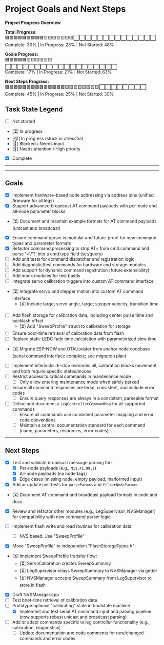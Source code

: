 # Project Goals and Next Steps

**Project Progress Overview**


**Total Progress:**  
🟩🟩🟩🟩🟩🟩🟩🟩🟩🟨🟨🟨🟨🟨🟨🟨⬜⬜⬜⬜⬜⬜⬜⬜⬜⬜⬜⬜⬜⬜  
Complete: 30% | In Progress: 23% | Not Started: 48%

**Goals Progress:**  
🟩🟩🟩🟩🟩🟨🟨🟨🟨🟨🟨⬜⬜⬜⬜⬜⬜⬜⬜⬜⬜⬜⬜⬜⬜⬜⬜⬜⬜⬜  
Complete: 17% | In Progress: 21% | Not Started: 63%

**Next Steps Progress:**  
🟩🟩🟩🟩🟩🟩🟩🟩🟩🟩🟩🟩🟩🟩🟨🟨🟨🟨🟨🟨🟨🟨⬜⬜⬜⬜⬜⬜⬜⬜  
Complete: 45% | In Progress: 25% | Not Started: 30%

## Task State Legend

- [ ] Not started
- [⏳] In progress
- [😰] In progress (stuck or stressful)
- [🧩] Blocked / Needs input
- [🚩] Needs attention / High priority
- [x] Complete

---

---


## Goals
- [x] Implement hardware-based node addressing via address pins (unified firmware for all legs)
- [x] Support advanced broadcast AT command payloads with per-node and all-node parameter blocks
- [⏳] Document and maintain example formats for AT command payloads (unicast and broadcast)
- [x] Ensure command parser is modular and future-proof for new command types and parameter formats
- [x] Refactor command processing to strip AT+ from cmd.command and parse '='/'?' into a cmd.type field (set/query)
 -[ ] Add unit tests for command dispatcher and registration logic
- [ ] Add diagnostic/test commands for hardware and storage modules
- [ ] Add support for dynamic command registration (future extensibility)
- [ ] Add mock modules for test builds
- [ ] Integrate servo calibration triggers into custom AT command interface
- [⏳] Integrate servo and stepper motion into custom AT command interface
    - [⏳] Include target servo angle, target stepper velocity, transition time
- [ ] Add flash storage for calibration data, including center pulse time and backlash offset
    - [⏳] Add "SweepProfile" struct to calibration for storage
- [ ] Ensure boot-time retrieval of calibration data from flash
- [ ] Replace static LEDC fade time calculation with parameterized slew time
- [⏳] Migrate ESP-NOW and OTAUpdater from anchor node codebase (serial command interface complete; see [migration plan](./ESP-NOW_Command_OTA_Migration_Plan.md))
- [ ] Implement interlocks: E-stop overrides all, calibration blocks movement, and both require specific states/modes
- [ ] Restrict access to critical commands in maintenance mode
    - [ ] Only allow entering maintenance mode when safely parked
- [ ] Ensure all command responses are terse, consistent, and include error codes
    - [ ] Ensure query responses are always in a consistent, parseable format
- [ ] Define and document a `LegControllerCommandMap` for all supported commands
    - [ ] Ensure all commands use consistent parameter mapping and error code conventions
    - [ ] Maintain a central documentation standard for each command (name, parameters, responses, error codes)

---

## Next Steps
- [x] Test and validate broadcast message parsing for:
    - [x] Per-node payloads (e.g., `N11,42,99,|`)
    - [x] All-node payloads (no node tags)
    - [x] Edge cases (missing node, empty payload, malformed input)
- [x] Add or update unit tests for `parseParams` and `filterNodeParams`
- [⏳] Document AT command and broadcast payload formats in code and docs
- [x] Review and refactor other modules (e.g., LegSupervisor, NVSManager) for compatibility with new command parser logic

- [ ] Implement flash write and read routines for calibration data
    - [ ] NVS based. Use "SweepProfile"
- [x] Move "SweepProfile" to independent "FlashStorageTypes.h"
- [⏳] Implement SweepProfile transfer flow:
    - [⏳] ServoCalibration creates SweepSummary
    - [⏳] LegSupervisor relays SweepSummary to NVSManager via getter
    - [⏳] NVSManager accepts SweepSummary from LegSupervisor to store in flash
- [x] Draft NVSManager.cpp
- [ ] Test boot-time retrieval of calibration data
- [ ] Prototype optional "calibrating" state in bootstate machine
    - [x] Implement and test serial AT command input and parsing pipeline (now supports robust unicast and broadcast parsing)
- [ ] Add or adapt commands specific to leg controller functionality (e.g., calibration, diagnostics)
    - [ ] Update documentation and code comments for new/changed commands and error codes
